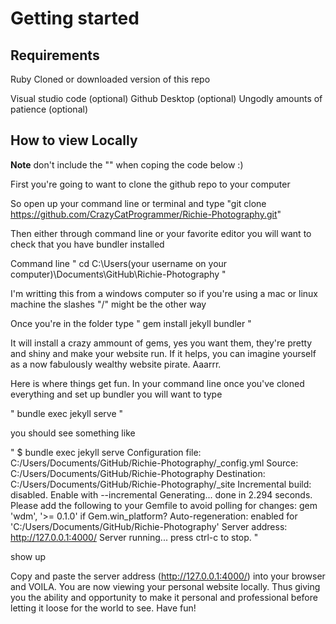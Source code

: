 # Getting started


## Requirements
Ruby
Cloned or downloaded version of this repo

Visual studio code (optional)
Github Desktop (optional)
Ungodly amounts of patience (optional)

## How to view Locally
**Note** don't include the "" when coping the code below :) 

First you're going to want to clone the github repo to your computer

So open up your command line or terminal and type
"git clone https://github.com/CrazyCatProgrammer/Richie-Photography.git"

Then either through command line or your favorite editor you will want to check that you have bundler installed

Command line
"
cd C:\Users\(your username on your computer)\Documents\GitHub\Richie-Photography
"

I'm writting this from a windows computer so if you're using a mac or linux machine the slashes "/" might be the other way

Once you're in the folder type 
"
gem install jekyll bundler
"

It will install a crazy ammount of gems, yes you want them, they're pretty and shiny and make your website run. If it helps, you can imagine yourself as a now fabulously wealthy website pirate. Aaarrr.

Here is where things get fun. In your command line once you've cloned everything and set up bundler you will want to type 

"
bundle exec jekyll serve
"

you should see something like

"
$ bundle exec jekyll serve
Configuration file: C:/Users/Documents/GitHub/Richie-Photography/_config.yml
            Source: C:/Users/Documents/GitHub/Richie-Photography
       Destination: C:/Users/Documents/GitHub/Richie-Photography/_site
 Incremental build: disabled. Enable with --incremental
      Generating...
                    done in 2.294 seconds.
  Please add the following to your Gemfile to avoid polling for changes:
    gem 'wdm', '>= 0.1.0' if Gem.win_platform?
 Auto-regeneration: enabled for 'C:/Users/Documents/GitHub/Richie-Photography'
    Server address: http://127.0.0.1:4000/
  Server running... press ctrl-c to stop.
"

show up

Copy and paste the server address (http://127.0.0.1:4000/) into your browser and VOILA. You are now viewing your personal website locally. Thus giving you the ability and opportunity to make it personal and professional before letting it loose for the world to see. Have fun!

